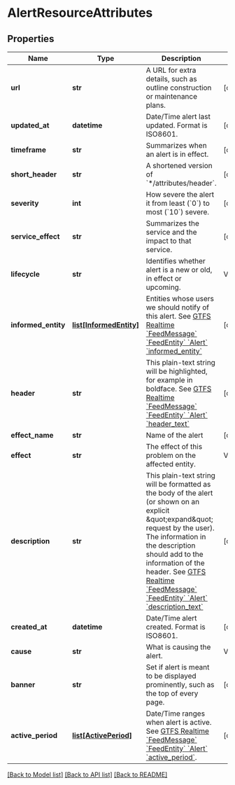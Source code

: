 # AlertResourceAttributes

## Properties
Name | Type | Description | Notes
------------ | ------------- | ------------- | -------------
**url** | **str** | A URL for extra details, such as outline construction or maintenance plans. | [optional] 
**updated_at** | **datetime** | Date/Time alert last updated. Format is ISO8601. | [optional] 
**timeframe** | **str** | Summarizes when an alert is in effect. | [optional] 
**short_header** | **str** | A shortened version of &#x60;*/attributes/header&#x60;. | [optional] 
**severity** | **int** | How severe the alert it from least (&#x60;0&#x60;) to most (&#x60;10&#x60;) severe. | [optional] 
**service_effect** | **str** | Summarizes the service and the impact to that service. | [optional] 
**lifecycle** | **str** | Identifies whether alert is a new or old, in effect or upcoming.  | Value                | |----------------------| | &#x60;\&quot;NEW\&quot;&#x60;              | | &#x60;\&quot;ONGOING\&quot;&#x60;          | | &#x60;\&quot;ONGOING_UPCOMING\&quot;&#x60; | | &#x60;\&quot;UPCOMING\&quot;&#x60;         |   | [optional] 
**informed_entity** | [**list[InformedEntity]**](InformedEntity.md) | Entities whose users we should notify of this alert.  See [GTFS Realtime &#x60;FeedMessage&#x60; &#x60;FeedEntity&#x60; &#x60;Alert&#x60; &#x60;informed_entity&#x60;](https://github.com/google/transit/blob/master/gtfs-realtime/spec/en/reference.md#message-alert)  | [optional] 
**header** | **str** | This plain-text string will be highlighted, for example in boldface. See [GTFS Realtime &#x60;FeedMessage&#x60; &#x60;FeedEntity&#x60; &#x60;Alert&#x60; &#x60;header_text&#x60;](https://github.com/google/transit/blob/master/gtfs-realtime/spec/en/reference.md#message-alert)  | [optional] 
**effect_name** | **str** | Name of the alert | [optional] 
**effect** | **str** | The effect of this problem on the affected entity.  | Value | |-------| | &#x60;\&quot;ACCESS_ISSUE\&quot;&#x60; | | &#x60;\&quot;ADDITIONAL_SERVICE\&quot;&#x60; | | &#x60;\&quot;AMBER_ALERT\&quot;&#x60; | | &#x60;\&quot;BIKE_ISSUE\&quot;&#x60; | | &#x60;\&quot;CANCELLATION\&quot;&#x60; | | &#x60;\&quot;DELAY\&quot;&#x60; | | &#x60;\&quot;DETOUR\&quot;&#x60; | | &#x60;\&quot;DOCK_CLOSURE\&quot;&#x60; | | &#x60;\&quot;DOCK_ISSUE\&quot;&#x60; | | &#x60;\&quot;ELEVATOR_CLOSURE\&quot;&#x60; | | &#x60;\&quot;ESCALATOR_CLOSURE\&quot;&#x60; | | &#x60;\&quot;EXTRA_SERVICE\&quot;&#x60; | | &#x60;\&quot;FACILITY_ISSUE\&quot;&#x60; | | &#x60;\&quot;MODIFIED_SERVICE\&quot;&#x60; | | &#x60;\&quot;NO_SERVICE\&quot;&#x60; | | &#x60;\&quot;OTHER_EFFECT\&quot;&#x60; | | &#x60;\&quot;PARKING_CLOSURE\&quot;&#x60; | | &#x60;\&quot;PARKING_ISSUE\&quot;&#x60; | | &#x60;\&quot;POLICY_CHANGE\&quot;&#x60; | | &#x60;\&quot;SCHEDULE_CHANGE\&quot;&#x60; | | &#x60;\&quot;SERVICE_CHANGE\&quot;&#x60; | | &#x60;\&quot;SHUTTLE\&quot;&#x60; | | &#x60;\&quot;SNOW_ROUTE\&quot;&#x60; | | &#x60;\&quot;STATION_CLOSURE\&quot;&#x60; | | &#x60;\&quot;STATION_ISSUE\&quot;&#x60; | | &#x60;\&quot;STOP_CLOSURE\&quot;&#x60; | | &#x60;\&quot;STOP_MOVE\&quot;&#x60; | | &#x60;\&quot;STOP_MOVED\&quot;&#x60; | | &#x60;\&quot;SUMMARY\&quot;&#x60; | | &#x60;\&quot;SUSPENSION\&quot;&#x60; | | &#x60;\&quot;TRACK_CHANGE\&quot;&#x60; | | &#x60;\&quot;UNKNOWN_EFFECT\&quot;&#x60; |  See [GTFS Realtime &#x60;FeedMessage&#x60; &#x60;FeedEntity&#x60; &#x60;Alert&#x60; &#x60;effect&#x60;](https://github.com/google/transit/blob/master/gtfs-realtime/spec/en/reference.md#message-alert)   | [optional] 
**description** | **str** | This plain-text string will be formatted as the body of the alert (or shown on an explicit \&quot;expand\&quot; request by the user). The information in the description should add to the information of the header. See [GTFS Realtime &#x60;FeedMessage&#x60; &#x60;FeedEntity&#x60; &#x60;Alert&#x60; &#x60;description_text&#x60;](https://github.com/google/transit/blob/master/gtfs-realtime/spec/en/reference.md#message-alert)  | [optional] 
**created_at** | **datetime** | Date/Time alert created. Format is ISO8601. | [optional] 
**cause** | **str** | What is causing the alert.  | Value | |-------| | &#x60;\&quot;ACCIDENT\&quot;&#x60; | | &#x60;\&quot;AMTRAK\&quot;&#x60; | | &#x60;\&quot;AN_EARLIER_MECHANICAL_PROBLEM\&quot;&#x60; | | &#x60;\&quot;AN_EARLIER_SIGNAL_PROBLEM\&quot;&#x60; | | &#x60;\&quot;AUTOS_IMPEDING_SERVICE\&quot;&#x60; | | &#x60;\&quot;COAST_GUARD_RESTRICTION\&quot;&#x60; | | &#x60;\&quot;CONGESTION\&quot;&#x60; | | &#x60;\&quot;CONSTRUCTION\&quot;&#x60; | | &#x60;\&quot;CROSSING_MALFUNCTION\&quot;&#x60; | | &#x60;\&quot;DEMONSTRATION\&quot;&#x60; | | &#x60;\&quot;DISABLED_BUS\&quot;&#x60; | | &#x60;\&quot;DISABLED_TRAIN\&quot;&#x60; | | &#x60;\&quot;DRAWBRIDGE_BEING_RAISED\&quot;&#x60; | | &#x60;\&quot;ELECTRICAL_WORK\&quot;&#x60; | | &#x60;\&quot;FIRE\&quot;&#x60; | | &#x60;\&quot;FOG\&quot;&#x60; | | &#x60;\&quot;FREIGHT_TRAIN_INTERFERENCE\&quot;&#x60; | | &#x60;\&quot;HAZMAT_CONDITION\&quot;&#x60; | | &#x60;\&quot;HEAVY_RIDERSHIP\&quot;&#x60; | | &#x60;\&quot;HIGH_WINDS\&quot;&#x60; | | &#x60;\&quot;HOLIDAY\&quot;&#x60; | | &#x60;\&quot;HURRICANE\&quot;&#x60; | | &#x60;\&quot;ICE_IN_HARBOR\&quot;&#x60; | | &#x60;\&quot;MAINTENANCE\&quot;&#x60; | | &#x60;\&quot;MECHANICAL_PROBLEM\&quot;&#x60; | | &#x60;\&quot;MEDICAL_EMERGENCY\&quot;&#x60; | | &#x60;\&quot;OTHER_CAUSE\&quot;&#x60; | | &#x60;\&quot;POLICE_ACTION\&quot;&#x60; | | &#x60;\&quot;POLICE_ACTIVITY\&quot;&#x60; | | &#x60;\&quot;POWER_PROBLEM\&quot;&#x60; | | &#x60;\&quot;SEVERE_WEATHER\&quot;&#x60; | | &#x60;\&quot;SIGNAL_PROBLEM\&quot;&#x60; | | &#x60;\&quot;SLIPPERY_RAIL\&quot;&#x60; | | &#x60;\&quot;SNOW\&quot;&#x60; | | &#x60;\&quot;SPECIAL_EVENT\&quot;&#x60; | | &#x60;\&quot;SPEED_RESTRICTION\&quot;&#x60; | | &#x60;\&quot;SWITCH_PROBLEM\&quot;&#x60; | | &#x60;\&quot;TECHNICAL_PROBLEM\&quot;&#x60; | | &#x60;\&quot;TIE_REPLACEMENT\&quot;&#x60; | | &#x60;\&quot;TRACK_PROBLEM\&quot;&#x60; | | &#x60;\&quot;TRACK_WORK\&quot;&#x60; | | &#x60;\&quot;TRAFFIC\&quot;&#x60; | | &#x60;\&quot;UNKNOWN_CAUSE\&quot;&#x60; | | &#x60;\&quot;UNRULY_PASSENGER\&quot;&#x60; | | &#x60;\&quot;WEATHER\&quot;&#x60; |  See [GTFS Realtime &#x60;FeedMessage&#x60; &#x60;FeedEntity&#x60; &#x60;Alert&#x60; &#x60;Cause&#x60;](https://github.com/google/transit/blob/master/gtfs-realtime/spec/en/reference.md#enum-cause)   | [optional] 
**banner** | **str** | Set if alert is meant to be displayed prominently, such as the top of every page. | [optional] 
**active_period** | [**list[ActivePeriod]**](ActivePeriod.md) | Date/Time ranges when alert is active. See [GTFS Realtime &#x60;FeedMessage&#x60; &#x60;FeedEntity&#x60; &#x60;Alert&#x60; &#x60;active_period&#x60;](https://github.com/google/transit/blob/master/gtfs-realtime/spec/en/reference.md#message-alert).  | [optional] 

[[Back to Model list]](../README.md#documentation-for-models) [[Back to API list]](../README.md#documentation-for-api-endpoints) [[Back to README]](../README.md)


